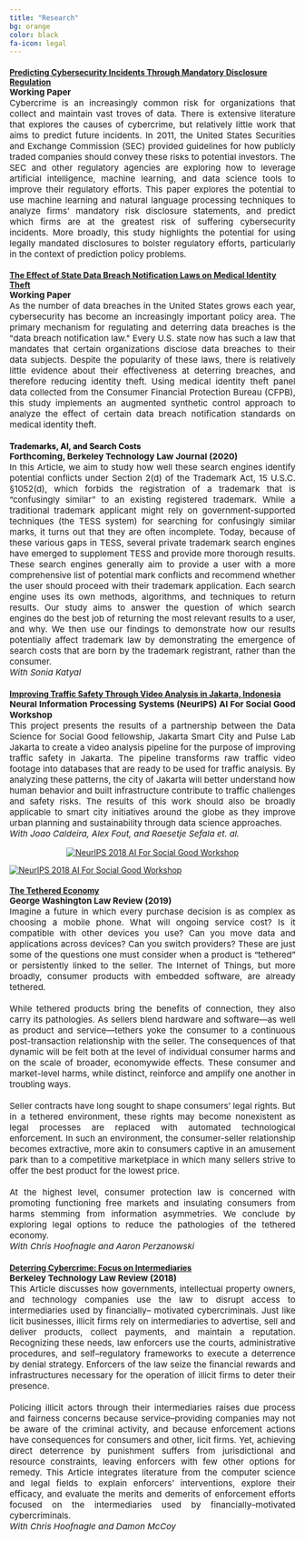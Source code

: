 ```yaml
---
title: "Research"
bg: orange
color: black
fa-icon: legal
---
```


<h4 style="text-align: left; color:black; margin-bottom:0px"><a href = "https://papers.ssrn.com/sol3/papers.cfm?abstract_id=3700243">Predicting Cybersecurity Incidents Through Mandatory Disclosure Regulation</a></h4>
<p align = "justify" style = "margin-top: 0px; font-size:15px"><b>Working Paper</b>
	<br>
      Cybercrime is an increasingly common risk for organizations that collect and maintain vast troves of data. There is extensive literature that explores the causes of cybercrime, but relatively little work that aims to predict future incidents. In 2011, the United States Securities and Exchange Commission (SEC)  provided guidelines for how publicly traded companies should convey these risks to potential investors. The SEC and other regulatory agencies are exploring how to leverage artificial intelligence, machine learning, and data science tools to improve their regulatory efforts. This paper explores the potential to use machine learning and natural language processing techniques to analyze firms' mandatory risk disclosure statements, and predict which firms are at the greatest risk of suffering cybersecurity incidents. More broadly, this study highlights the potential for using legally mandated disclosures to bolster regulatory efforts, particularly in the context of prediction policy problems.   
	</p>

<h4 style="text-align: left; color:black; margin-bottom:0px"><a href = "https://papers.ssrn.com/sol3/papers.cfm?abstract_id=3700248">The Effect of State Data Breach Notification Laws on Medical Identity Theft</a></h4>
<p align = "justify" style = "margin-top: 0px; font-size:15px"><b>Working Paper</b>
	<br>
    As the number of data breaches in the United States grows each year, cybersecurity has become an increasingly important policy area. The primary mechanism for regulating and deterring data breaches is the "data breach notification law." Every U.S. state now has such a law that mandates that certain organizations disclose data breaches to their data subjects. Despite the popularity of these laws, there is relatively little evidence about their effectiveness at deterring breaches, and therefore reducing identity theft. Using medical identity theft panel data collected from the Consumer Financial Protection Bureau (CFPB), this study implements an augmented synthetic control approach to analyze the effect of certain data breach notification standards on medical identity theft. 
	</p>

<h4 style="text-align: left; color:black; margin-bottom:0px">Trademarks, AI, and Search Costs</h4>
<p align = "justify" style = "margin-top: 0px; font-size:15px"><b>Forthcoming, Berkeley Technology Law Journal (2020)</b>
	<br>
	In this Article, we aim to study how well these search engines identify potential conflicts under Section 2(d) of the Trademark Act, 15 U.S.C. §1052(d),  which forbids the registration of a trademark that is “confusingly similar” to an existing registered trademark. While a traditional trademark applicant might rely on government-supported techniques (the TESS system) for searching for confusingly similar marks, it turns out that they are often incomplete. Today, because of these various gaps in TESS, several private trademark search engines have emerged to supplement TESS and provide more thorough results. These search engines generally aim to provide a user with a more comprehensive list of potential mark conflicts and recommend whether the user should proceed with their trademark application. Each search engine uses its own methods, algorithms, and techniques to return results. Our study aims to answer the question of which search engines do the best job of returning the most relevant results to a user, and why. We then use our findings to demonstrate how our results potentially affect trademark law by demonstrating the emergence of search costs that are born by the trademark registrant, rather than the consumer.
	<br>
	<i>With Sonia Katyal</i></p>

<h4 style="text-align: left; color:blue; margin-bottom:0px"><a href = "https://arxiv.org/abs/1812.01106">Improving Traffic Safety Through Video Analysis in Jakarta, Indonesia</a></h4>
<p align = "justify" style = "margin-top: 0px; font-size:15px"><b>Neural Information Processing Systems (NeurIPS) AI For Social Good Workshop</b>
	<br>
	This project presents the results of a partnership between the Data Science for Social Good fellowship, Jakarta Smart City and Pulse Lab Jakarta to create a video analysis pipeline for the purpose of improving traffic safety in Jakarta. The pipeline transforms raw traffic video footage into databases that are ready to be used for traffic analysis. By analyzing these patterns, the city of Jakarta will better understand how human behavior and built infrastructure contribute to traffic challenges and safety risks. The results of this work should also be broadly applicable to smart city initiatives around the globe as they improve urban planning and sustainability through data science approaches.
	<br>
	<i> With Joao Caldeira, Alex Fout, and Raesetje Sefala et. al.</i></p>

<div align="center">
  <a href="http://www.youtube.com/watch?v=QiUb2Oy79Rg"><img src="http://img.youtube.com/vi/QiUb2Oy79Rg/0.jpg" alt="NeurIPS 2018 AI For Social Good Workshop"></a>
</div>

[![NeurIPS 2018 AI For Social Good Workshop](http://img.youtube.com/vi/QiUb2Oy79Rg/0.jpg)](http://www.youtube.com/watch?v=QiUb2Oy79Rg "NeurIPS 2018 AI For Social Good Workshop")


<h4 style="text-align: left; color:blue; margin-bottom:0px"><a href = "https://www.gwlr.org/wp-content/uploads/2019/10/87-Geo.-Wash.-L.-Rev.-783.pdf">The Tethered Economy</a></h4>
<p align = "justify" style = "margin-top: 0px; font-size:15px"><b>George Washington Law Review (2019)</b>
	<br>
	Imagine a future in which every purchase decision is as complex as
	choosing a mobile phone. What will ongoing service cost? Is it compatible
	with other devices you use? Can you move data and applications across devices? Can you switch providers? These are just some of the questions one
	must consider when a product is “tethered” or persistently linked to the seller.
	The Internet of Things, but more broadly, consumer products with embedded
	software, are already tethered.
	<br>
	<br>
	While tethered products bring the benefits of connection, they also carry
	its pathologies. As sellers blend hardware and software—as well as product
	and service—tethers yoke the consumer to a continuous post-transaction relationship with the seller. The consequences of that dynamic will be felt both at
	the level of individual consumer harms and on the scale of broader, economywide effects. These consumer and market-level harms, while distinct, reinforce
	and amplify one another in troubling ways.
	<br>
	<br>
	Seller contracts have long sought to shape consumers’ legal rights. But in
	a tethered environment, these rights may become nonexistent as legal
	processes are replaced with automated technological enforcement. In such an
	environment, the consumer-seller relationship becomes extractive, more akin
	to consumers captive in an amusement park than to a competitive marketplace
	in which many sellers strive to offer the best product for the lowest price.
	<br>
	<br>
	At the highest level, consumer protection law is concerned with promoting functioning free markets and insulating consumers from harms stemming
	from information asymmetries. We conclude by exploring legal options to reduce the pathologies of the tethered economy.
	<br>
	<i>With Chris Hoofnagle and Aaron Perzanowski</i></p>



<h4 style="text-align: left; color:blue; margin-bottom:0px"><a href = "https://btlj.org/data/articles2017/vol32/32_3/Hoofnagle_web.pdf">Deterring Cybercrime: Focus on Intermediaries</a></h4>
<p align = "justify" style = "margin-top: 0px; font-size:15px"><b>Berkeley Technology Law Review (2018)</b>
	<br>
	This Article discusses how governments, intellectual property owners, and
	technology companies use the law to disrupt access to intermediaries used by financially–
	motivated cybercriminals. Just like licit businesses, illicit firms rely on intermediaries to
	advertise, sell and deliver products, collect payments, and maintain a reputation.
	Recognizing these needs, law enforcers use the courts, administrative procedures, and
	self–regulatory frameworks to execute a deterrence by denial strategy. Enforcers of the
	law seize the financial rewards and infrastructures necessary for the operation of illicit
	firms to deter their presence.
	<br>
	<br>
	Policing illicit actors through their intermediaries raises due process and fairness
	concerns because service–providing companies may not be aware of the criminal activity,
	and because enforcement actions have consequences for consumers and other, licit firms.
	Yet, achieving direct deterrence by punishment suffers from jurisdictional and resource
	constraints, leaving enforcers with few other options for remedy. This Article integrates
	literature from the computer science and legal fields to explain enforcers’ interventions,
	explore their efficacy, and evaluate the merits and demerits of enforcement efforts
	focused on the intermediaries used by financially–motivated cybercriminals. 
	<br>
	<i>With Chris Hoofnagle and Damon McCoy</i></p>